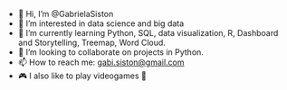 - 👋 Hi, I’m @GabrielaSiston
- 👀 I’m interested in data science and big data
- 🌱 I’m currently learning Python, SQL, data visualization, R, Dashboard and Storytelling, Treemap, Word Cloud.
- 💞️ I’m looking to collaborate on projects in Python.
- 📫 How to reach me: gabi.siston@gmail.com 
- 🎮 I also like to play videogames 🤗


<!---
GabrielaSiston/GabrielaSiston is a ✨ special ✨ repository because its `README.md` (this file) appears on your GitHub profile.
You can click the Preview link to take a look at your changes.
--->
